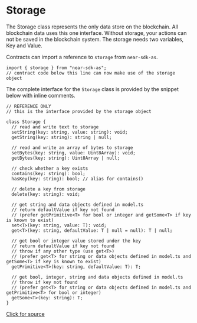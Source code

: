 # Storage

The Storage class represents the only data store on the blockchain. All blockchain data uses this one interface. Without storage, your actions can not be saved in the blockchain system. The storage needs two variables, Key and Value. 

Contracts can import a reference to `storage` from `near-sdk-as`.

```
import { storage } from "near-sdk-as";
// contract code below this line can now make use of the storage object
```

The complete interface for the `Storage` class is provided by the snippet below with inline comments.

```
// REFERENCE ONLY
// this is the interface provided by the storage object

class Storage {
  // read and write text to storage
  setString(key: string, value: string): void;
  getString(key: string): string | null;

  // read and write an array of bytes to storage
  setBytes(key: string, value: Uint8Array): void;
  getBytes(key: string): Uint8Array | null;

  // check whether a key exists
  contains(key: string): bool;
  hasKey(key: string): bool; // alias for contains()

  // delete a key from storage
  delete(key: string): void;

  // get string and data objects defined in model.ts
  // return defaultValue if key not found
  // (prefer getPrimitive<T> for bool or integer and getSome<T> if key is known to exist)
  set<T>(key: string, value: T): void;
  get<T>(key: string, defaultValue: T | null = null): T | null;

  // get bool or integer value stored under the key
  // return defaultValue if key not found
  // throw if any other type (use get<T>)
  // (prefer get<T> for string or data objects defined in model.ts and getSome<T> if key is known to exist)
  getPrimitive<T>(key: string, defaultValue: T): T;

  // get bool, integer, string and data objects defined in model.ts
  // throw if key not found
  // (prefer get<T> for string or data objects defined in model.ts and getPrimitive<T> for bool or integer)
  getSome<T>(key: string): T;
}
```

[Click for source](https://docs.near.org/docs/develop/contracts/as/intro)

